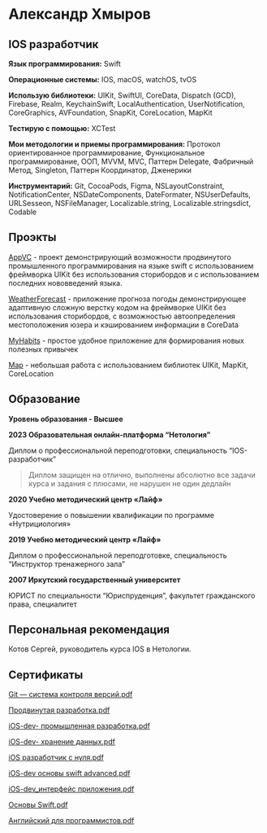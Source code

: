 # Александр Хмыров

## IOS разработчик

**Язык программирования:**  Swift

**Операционные системы:** IOS, macOS, watchOS, tvOS

**Использую библиотеки:**  UIKit, SwiftUI, CoreData, Dispatch (GCD), Firebase, Realm, KeychainSwift, LocalAuthentication, UserNotification, CoreGraphics, AVFoundation, SnapKit, CoreLocation, MapKit

**Тестирую с помощью:**   XCTest

**Мои методологии и приемы программирования:**   Протокол ориентированное программирование, Функциональное программирование, ООП, MVVM, MVC, Паттерн Delegate, Фабричный Метод, Singleton, Паттерн Координатор,  Дженерики 

**Инструментарий:**  Git, CocoaPods, Figma, NSLayoutConstraint,  NotificationCenter, NSDateComponents, DateFormater, NSUserDefaults, URLSesseon, NSFileManager, Localizable.string, Localizable.stringsdict, Codable 


## Проэкты 

[AppVC](https://github.com/AleksandrSiberia/AppVC) - проект демонстрирующий возможности продвинутого промышленного программирования на языке swift с использованием фреймворка UIKit без использования сторибордов и с использованием последних нововведений языка.

[WeatherForecast](https://github.com/AleksandrSiberia/WeatherForecast) - приложение прогноза погоды демонстрирующее адаптивную сложную верстку кодом на фреймворке UIKit без использования сторибордов, с возможностью автоопределения местоположения юзера и кэшированием информации в CoreData

[MyHabits](https://github.com/AleksandrSiberia/MyHabits/tree/master) - простое удобное приложение для формирования новых полезных привычек

[Map](https://github.com/AleksandrSiberia/Map) - небольшая работа с использованием библиотек UIKit, MapKit, CoreLocation


## Образование 
**Уровень образования - Высшее** 



**2023  Образовательная онлайн-платформа  “Нетология”**

Диплом о профессиональной переподготовки, специальность “IOS-разработчик”

> Диплом защищен на отлично, выполнены абсолютно все задачи курса и задания с плюсами, не нарушен не один дедлайн

 
 
**2020  Учебно методический центр «Лайф»**
 
Удостоверение о повышении квалификации по программе «Нутрициология»

 

**2019  Учебно методический центр «Лайф»**

Диплом о профессиональной переподготовке, специальность “Инструктор тренажерного зала”



**2007   Иркутский государственный университет**

ЮРИСТ по специальности “Юриспруденция”, факультет гражданского права, специалитет



## Персональная рекомендация
Котов Сергей, руководитель курса IOS в Нетологии.


## Сертификаты 

[Git — система контроля версий.pdf](https://github.com/AleksandrSiberia/AleksandrSiberia/files/10940773/Git.pdf)

[Продвинутая разработка.pdf](https://github.com/AleksandrSiberia/AleksandrSiberia/files/10940885/default.pdf)

[iOS-dev- промышленная разработка.pdf](https://github.com/AleksandrSiberia/AleksandrSiberia/files/10940878/iOS-dev-.pdf)

[iOS-dev- хранение данных.pdf](https://github.com/AleksandrSiberia/AleksandrSiberia/files/10940882/iOS-dev-.pdf)

[iOS разработчик с нуля.pdf](https://github.com/AleksandrSiberia/AleksandrSiberia/files/10940875/iOS.pdf)

[iOS-dev основы swift advanced.pdf](https://github.com/AleksandrSiberia/AleksandrSiberia/files/10940876/iOS-dev.swift.advanced.pdf)

[iOS-dev_интерфейс приложения.pdf](https://github.com/AleksandrSiberia/AleksandrSiberia/files/10940877/iOS-dev_.pdf)

[Основы Swift.pdf](https://github.com/AleksandrSiberia/AleksandrSiberia/files/10940884/Swift.pdf)

[Английский для программистов.pdf](https://github.com/AleksandrSiberia/AleksandrSiberia/files/10940883/default.pdf)















